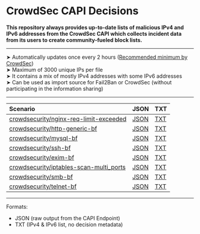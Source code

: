 # CrowdSec CAPI Decisions

**This repository always provides up-to-date lists of malicious IPv4 and IPv6 addresses from the CrowdSec CAPI which collects incident data from its users to create community-fueled block lists.**

---

➤ Automatically updates once every 2 hours ([Recommended minimum by CrowdSec](https://doc.crowdsec.net/docs/getting_started/install_softagent/#php-remediation-engine))  
➤ Maximum of 3000 unique IPs per file    
➤ It contains a mix of mostly IPv4 addresses with some IPv6 addresses    
➤ Can be used as import source for Fail2Ban or CrowdSec (without participating in the information sharing)   

---

| **Scenario** |  **JSON**    | **TXT** |
|:-|:--|:-|
| [crowdsecurity/nginx-req-limit-exceeded](https://app.crowdsec.net/hub/author/crowdsecurity/configurations/nginx-req-limit-exceeded) | [JSON](https://raw.githubusercontent.com/Y3ll0w/CrowdSec-CAPI-Decisions/main/nginx-req-limit-exceeded.json)  | [TXT](https://raw.githubusercontent.com/Y3ll0w/CrowdSec-CAPI-Decisions/main/nginx-req-limit-exceeded.json.txt)  |
| [crowdsecurity/http-generic-bf](https://app.crowdsec.net/hub/author/crowdsecurity/configurations/http-generic-bf) | [JSON](https://raw.githubusercontent.com/Y3ll0w/CrowdSec-CAPI-Decisions/main/http-generic-bf.json)  | [TXT](https://raw.githubusercontent.com/Y3ll0w/CrowdSec-CAPI-Decisions/main/http-generic-bf.json.txt)  |
| [crowdsecurity/mysql-bf](https://app.crowdsec.net/hub/author/crowdsecurity/configurations/mysql-bf) | [JSON](https://raw.githubusercontent.com/Y3ll0w/CrowdSec-CAPI-Decisions/main/mysql-bf.json)  | [TXT](https://raw.githubusercontent.com/Y3ll0w/CrowdSec-CAPI-Decisions/main/mysql-bf.json.txt)  |
| [crowdsecurity/ssh-bf](https://app.crowdsec.net/hub/author/crowdsecurity/configurations/ssh-bf) | [JSON](https://raw.githubusercontent.com/Y3ll0w/CrowdSec-CAPI-Decisions/main/ssh-bf.json)  | [TXT](https://raw.githubusercontent.com/Y3ll0w/CrowdSec-CAPI-Decisions/main/ssh-bf.json.txt)  |
| [crowdsecurity/exim-bf](https://app.crowdsec.net/hub/author/crowdsecurity/configurations/exim-bf) | [JSON](https://raw.githubusercontent.com/Y3ll0w/CrowdSec-CAPI-Decisions/main/exim-bf.json)  | [TXT](https://raw.githubusercontent.com/Y3ll0w/CrowdSec-CAPI-Decisions/main/exim-bf.json.txt)  |
| [crowdsecurity/iptables-scan-multi_ports](https://app.crowdsec.net/hub/author/crowdsecurity/configurations/iptables-scan-multi_ports) | [JSON](https://raw.githubusercontent.com/Y3ll0w/CrowdSec-CAPI-Decisions/main/iptables-scan-multi_ports.json)  | [TXT](https://raw.githubusercontent.com/Y3ll0w/CrowdSec-CAPI-Decisions/main/iptables-scan-multi_ports.json.txt)  |
| [crowdsecurity/smb-bf](https://app.crowdsec.net/hub/author/crowdsecurity/configurations/smb-bf) | [JSON](https://raw.githubusercontent.com/Y3ll0w/CrowdSec-CAPI-Decisions/main/smb-bf.json)  | [TXT](https://raw.githubusercontent.com/Y3ll0w/CrowdSec-CAPI-Decisions/main/smb-bf.json.txt)  |
| [crowdsecurity/telnet-bf](https://app.crowdsec.net/hub/author/crowdsecurity/configurations/telnet-bf) | [JSON](https://raw.githubusercontent.com/Y3ll0w/CrowdSec-CAPI-Decisions/main/telnet-bf.json)  | [TXT](https://raw.githubusercontent.com/Y3ll0w/CrowdSec-CAPI-Decisions/main/telnet-bf.json.txt)  |

---

Formats:
- JSON (raw output from the CAPI Endpoint)
- TXT (IPv4 & IPv6 list, no decision metadata)

